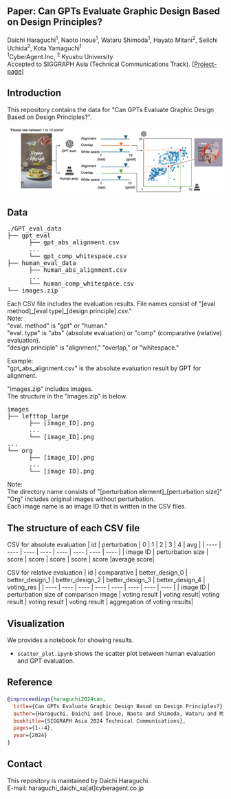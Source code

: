 ## Paper: Can GPTs Evaluate Graphic Design Based on Design Principles?
Daichi Haraguchi<sup>1</sup>, Naoto Inoue<sup>1</sup>, Wataru Shimoda<sup>1</sup>, Hayato Mitani<sup>2</sup>, Seiichi Uchida<sup>2</sup>, Kota Yamaguchi<sup>1</sup>  
<sup>1</sup>CyberAgent.Inc, <sup>2</sup> Kyushu University  
Accepted to SIGGRAPH Asia (Technical Communications Track).
[[Project-page](https://cyberagentailab.github.io/Graphic-design-evaluation/)]

## Introduction
This repository contains the data for "Can GPTs Evaluate Graphic Design Based on Design Principles?".

<img src = "https://github.com/CyberAgentAILab/Graphic-design-evaluation/blob/projectpage/docs/images/teaser.jpg" title = "teaser" >

## Data
<pre>
./GPT_eval_data
├── gpt_eval
      ├── gpt_abs_alignment.csv
      ...
      └── gpt_comp_whitespace.csv
├── human_eval_data
      ├── human_abs_alignment.csv
      ...
      └── human_comp_whitespace.csv
└── images.zip
</pre>
Each CSV file includes the evaluation results.
File names consist of "[eval method]_[eval type]\_[design principle].csv."  
Note:  
"eval. method" is "gpt" or "human."  
"eval. type" is "abs" (absolute evaluation) or "comp" (comparative (relative) evaluation).  
"design principle" is "alignment," "overlap," or "whitespace."  

Example:  
"gpt_abs_alignment.csv" is the absolute evaluation result by GPT for alignment. 

"images.zip" includes images.  
The structure in the "images.zip" is below.
<pre>
images
├── lefttop_large
      ├── [image_ID].png
      ...
      └── [image_ID].png
...
└── org
      ├── [image_ID].png
      ...
      └── [image_ID].png
</pre>

Note:  
The directory name consists of "[perturbation element]_[perturbation size]"  
"Org" includes original images without perturbation.  
Each image name is an image ID that is written in the CSV files.  



## The structure of each CSV file
CSV for absolute evaluation
| id | perturbation | 0 | 1 | 2 | 3 | 4 | avg |
| ---- | ---- | ---- | ---- | ---- | ---- | ---- | ---- |
| image ID | perturbation size | score | score | score | score | score |average score|

CSV for relative evaluation
| id | comparative | better_design_0 | better_design_1 | better_design_2 | better_design_3 | better_design_4 | voting_res |
| ---- | ---- | ---- | ---- | ---- | ---- | ---- | ---- |
| image ID | perturbation size of comparison image | voting result | voting result| voting result | voting result | voting result | aggregation of voting results|


## Visualization
We provides a notebook for showing results.  
- `scatter_plot.ipynb` shows the scatter plot between human evaluation and GPT evaluation.  

## Reference
```bibtex
@inproceedings{haraguchi2024can,
  title={Can GPTs Evaluate Graphic Design Based on Design Principles?},
  author={Haraguchi, Daichi and Inoue, Naoto and Shimoda, Wataru and Mitani, Hayato and Uchida, Seiichi and Yamaguchi, Kota},
  booktitle={SIGGRAPH Asia 2024 Technical Communications},
  pages={1--4},
  year={2024}
}
```

## Contact
This repository is maintained by Daichi Haraguchi.  
E-mail: haraguchi_daichi_xa[at]cyberagent.co.jp
